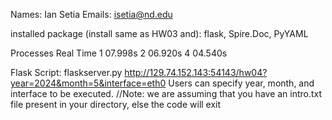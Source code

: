 Names: Ian Setia
Emails: isetia@nd.edu

installed package (install same as HW03 and): flask, Spire.Doc, PyYAML

Processes   Real Time
1			07.998s
2           06.920s
4           04.540s

Flask Script: flaskserver.py
http://129.74.152.143:54143/hw04?year=2024&month=5&interface=eth0
Users can specify year, month, and interface to be executed.
//Note: we are assuming that you have an intro.txt file present in your directory, else the code will exit

